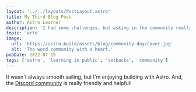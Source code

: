 ```yaml
---
layout: '../../layouts/PostLayout.astro'
title: My Third Blog Post
author: Astro Learner
description: 'I had some challenges, but asking in the community really helped!'
topic: 'arte'
image:
  url: 'https://astro.build/assets/blog/community-day/cover.jpg'
  alt: 'The word community with a heart.'
pubDate: 2022-07-15
tags: ['astro', 'learning in public', 'setbacks', 'community']
---
```


It wasn't always smooth sailing, but I'm enjoying building with Astro. And, the [Discord community](https://astro.build/chat) is really friendly and helpful!
